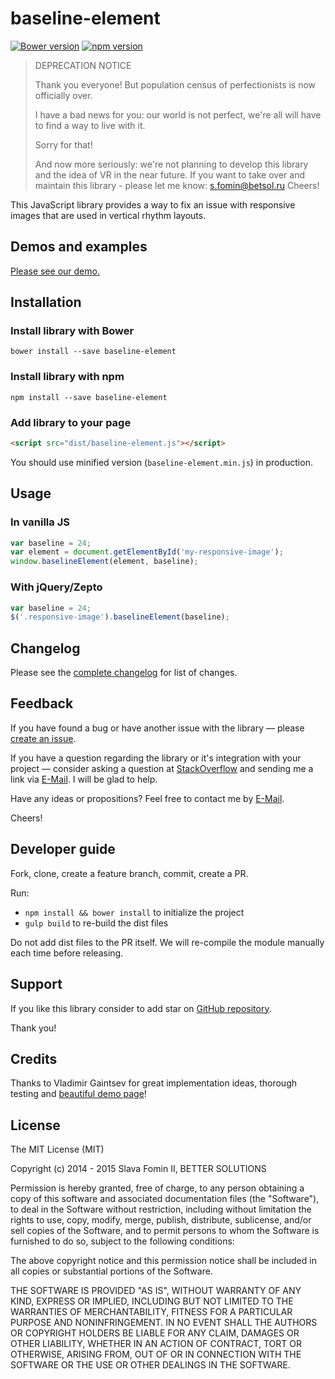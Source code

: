# baseline-element

[![Bower version](https://badge.fury.io/bo/baseline-element.svg)](http://badge.fury.io/bo/baseline-element)
[![npm version](https://badge.fury.io/js/baseline-element.svg)](http://badge.fury.io/js/baseline-element)


> DEPRECATION NOTICE
>
> Thank you everyone! But population census of perfectionists is now officially over.
>
> I have a bad news for you: our world is not perfect, we're all will have to find a way to live with it.
>
> Sorry for that!
>
> And now more seriously: we're not planning to develop this library and the idea of VR in the near future.
> If you want to take over and maintain this library - please let me know: s.fomin@betsol.ru
> Cheers!

This JavaScript library provides a way to fix an issue with responsive images that are used in vertical rhythm layouts.


## Demos and examples

[Please see our demo.][demo]


## Installation

### Install library with Bower

`bower install --save baseline-element`


### Install library with npm

`npm install --save baseline-element`


### Add library to your page

``` html
<script src="dist/baseline-element.js"></script>
```

You should use minified version (`baseline-element.min.js`) in production.


## Usage

### In vanilla JS

``` javascript
var baseline = 24;
var element = document.getElementById('my-responsive-image');
window.baselineElement(element, baseline);
```


### With jQuery/Zepto

``` javascript
var baseline = 24;
$('.responsive-image').baselineElement(baseline);
```


## Changelog

Please see the [complete changelog][changelog] for list of changes.


## Feedback

If you have found a bug or have another issue with the library —
please [create an issue][new-issue].

If you have a question regarding the library or it's integration with your project —
consider asking a question at [StackOverflow][so-ask] and sending me a
link via [E-Mail][email]. I will be glad to help.

Have any ideas or propositions? Feel free to contact me by [E-Mail][email].

Cheers!


## Developer guide

Fork, clone, create a feature branch, commit, create a PR.

Run:

- `npm install && bower install` to initialize the project
- `gulp build` to re-build the dist files

Do not add dist files to the PR itself.
We will re-compile the module manually each time before releasing.


## Support

If you like this library consider to add star on [GitHub repository][repo-gh].

Thank you!


## Credits

Thanks to Vladimir Gaintsev for great implementation ideas, thorough testing and [beautiful demo page][demo]!


## License

The MIT License (MIT)

Copyright (c) 2014 - 2015 Slava Fomin II, BETTER SOLUTIONS

Permission is hereby granted, free of charge, to any person obtaining a copy
of this software and associated documentation files (the "Software"), to deal
in the Software without restriction, including without limitation the rights
to use, copy, modify, merge, publish, distribute, sublicense, and/or sell
copies of the Software, and to permit persons to whom the Software is
furnished to do so, subject to the following conditions:

The above copyright notice and this permission notice shall be included in
all copies or substantial portions of the Software.

THE SOFTWARE IS PROVIDED "AS IS", WITHOUT WARRANTY OF ANY KIND, EXPRESS OR
IMPLIED, INCLUDING BUT NOT LIMITED TO THE WARRANTIES OF MERCHANTABILITY,
FITNESS FOR A PARTICULAR PURPOSE AND NONINFRINGEMENT. IN NO EVENT SHALL THE
AUTHORS OR COPYRIGHT HOLDERS BE LIABLE FOR ANY CLAIM, DAMAGES OR OTHER
LIABILITY, WHETHER IN AN ACTION OF CONTRACT, TORT OR OTHERWISE, ARISING FROM,
OUT OF OR IN CONNECTION WITH THE SOFTWARE OR THE USE OR OTHER DEALINGS IN
THE SOFTWARE.


  [changelog]: changelog.md
  [so-ask]:    http://stackoverflow.com/questions/ask?tags=javascript
  [email]:     mailto:s.fomin@betsol.ru
  [new-issue]: https://github.com/betsol/baseline-element/issues/new
  [repo-gh]:   https://github.com/betsol/baseline-element
  [gulp]:      http://gulpjs.com/
  [demo]:      http://betsol.github.io/baseline-element/
